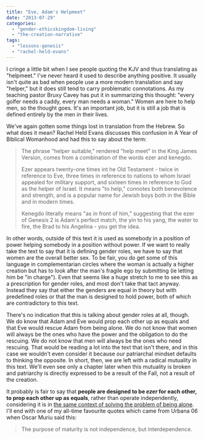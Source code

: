 ```yaml
---
title: "Eve, Adam's Helpmeet"
date: "2013-07-29"
categories: 
  - "gender-ethicskingdom-living"
  - "the-creation-narrative"
tags: 
  - "lessons-genesis"
  - "rachel-held-evans"
---
```


I cringe a little bit when I see people quoting the KJV and thus translating as "helpmeet." I've never heard it used to describe anything positive. It usually isn't quite as bad when people use a more modern translation and say "helper," but it does still tend to carry problematic connotations. As my teaching pastor Bruxy Cavey has put it in summarizing this thought: "every golfer needs a caddy, every man needs a woman." Women are here to help men, so the thought goes. It's an important job, but it is still a job that is defined entirely by the men in their lives.

We've again gotten some things lost in translation from the Hebrew. So what does it mean? Rachel Held Evans discusses this confusion in A Year of Biblical Womanhood and had this to say about the term:

> The phrase "helper suitable," rendered "help meet" in the King James Version, comes from a combination of the words ezer and kenegdo.
> 
> <!--more-->Ezer appears twenty-one times int he Old Testament - twice in reference to Eve, three times in reference to nations to whom Israel appealed for military support, and sixteen times in reference to God as the helper of Israel. It means "to help," connotes both benevolence and strength, and is a popular name for Jewish boys both in the Bible and in modern times.
> 
> Kenegdo literally means "as in front of him," suggesting that the ezer of Genesis 2 is Adam's perfect match, the yin to his yang, the water to fire, the Brad to his Angelina - you get the idea.

In other words, outside of this text it is used as somebody in a position of power helping somebody in a position without power. If we want to really take the text to say that it is defining gender roles, we have to say that women are the overall better sex. To be fair, you do get some of this language in complementarian circles where the woman is actually a higher creation but has to look after the man's fragile ego by submitting (ie letting him be "in charge"). Even that seems like a huge stretch to me to see this as a prescription for gender roles, and most don't take that tact anyway. Instead they say that either the genders are equal in theory but with predefined roles or that the man is designed to hold power, both of which are contradictory to this text.

There's no indication that this is talking about gender roles at all, though. We do know that Adam and Eve would prop each other up as equals and that Eve would rescue Adam from being alone. We do not know that women will always be the ones who have the power and the obligation to do the rescuing. We do not know that men will always be the ones who need rescuing. That would be reading a lot into the text that isn't there, and in this case we wouldn't even consider it because our patriarchal mindset defaults to thinking the opposite. In short, then, we are left with a radical mutuality in this text. We'll even see only a chapter later when this mutuality is broken and patriarchy is directly expressed to be a result of the Fall, not a result of the creation.

It probably is fair to say that **people are designed to be _ezer_ for each other, to prop each other up as equals**, rather than operate independently, considering it is in [the same context of solving the problem of being alone](http://anabaptistredux.com/its-not-good-to-be-alone/ "It’s Not Good to Be Alone"). I'll end with one of my all-time favourite quotes which came from Urbana 06 when Oscar Muriu said this:

> The purpose of maturity is not independence, but interdependence.
